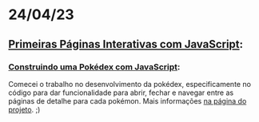 # 24/04/23

## [Primeiras Páginas Interativas com JavaScript](/1_primeiras-paginas-interativas-com-javascript/):

### [Construindo uma Pokédex com JavaScript](https://github.com/pedroghiotti/js-developer-pokedex-dio):
Comecei o trabalho no desenvolvimento da pokédex, especificamente no código para dar funcionalidade para abrir, fechar e navegar entre as páginas de detalhe para cada pokémon. Mais informações [na página do projeto](https://github.com/pedroghiotti/js-developer-pokedex-dio). ;)